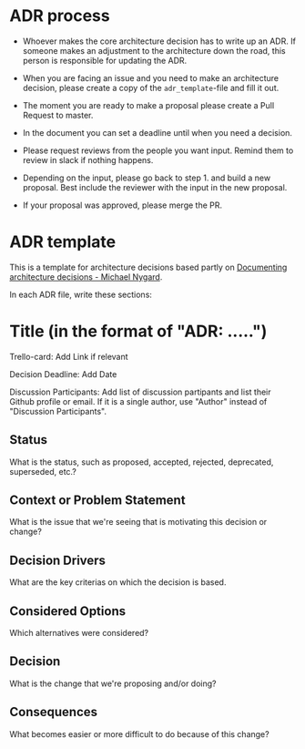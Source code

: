 # ADR process

- Whoever makes the core architecture decision has to write up an ADR. If someone makes an adjustment to the architecture down the road, this person is responsible for updating the ADR.

- When you are facing an issue and you need to make an architecture decision, please create a copy of the `adr_template`-file and fill it out.
- The moment you are ready to make a proposal please create a Pull Request to master.
- In the document you can set a deadline until when you need a decision.
- Please request reviews from the people you want input. Remind them to review in slack if nothing happens.
- Depending on the input, please go back to step 1. and build a new proposal. Best include the reviewer with the input in the new proposal.
- If your proposal was approved, please merge the PR.

# ADR template

This is a template for architecture decisions based partly on [Documenting architecture decisions - Michael Nygard](http://thinkrelevance.com/blog/2011/11/15/documenting-architecture-decisions).

In each ADR file, write these sections:

# Title (in the format of "ADR: .....")

Trello-card: Add Link if relevant

Decision Deadline: Add Date

Discussion Participants: Add list of discussion partipants and list their Github profile or email. If it is a single author, use "Author" instead of "Discussion Participants".

## Status

What is the status, such as proposed, accepted, rejected, deprecated, superseded, etc.?

## Context or Problem Statement

What is the issue that we're seeing that is motivating this decision or change?

## Decision Drivers

What are the key criterias on which the decision is based.

## Considered Options

Which alternatives were considered?

## Decision

What is the change that we're proposing and/or doing?

## Consequences

What becomes easier or more difficult to do because of this change?
